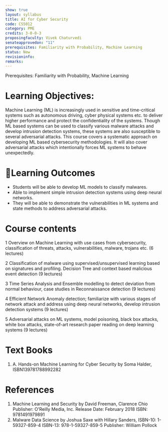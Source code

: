 ```yaml
---
show: true
layout: syllabus
title: AI for Cyber Security
code: CS5012
category: PME
credits: 3-0-0-3
proposingfaculty: Vivek Chaturvedi
senateapprovedon: "11"
prerequisites: Familiarity with Probability, Machine Learning
status: New
revisioninfo:
remarks:
---
```


Prerequisites: Familiarity with Probability, Machine Learning

# Learning Objectives:
Machine Learning (ML) is increasingly used in sensitive and time-critical systems such
as autonomous driving, cyber physical systems etc. to deliver higher performance and
protect the confidentiality of the systems. Though ML based systems can be used to
classify various malware attacks and develop intrusion detection systems, these systems
are also susceptible to several adversarial attacks. This course covers a systematic
approach on developing ML based cybersecurity methodologies. It will also cover
adversarial attacks which intentionally forces ML systems to behave unexpectedly.

# Learning Outcomes
* Students will be able to develop ML models to classify malwares.
* Able to implement simple intrusion detection systems using deep neural networks.
* They will be able to demonstrate the vulnerabilities in ML systems and state methods to
address adversarial attacks.


# Course contents
1 Overview on Machine Learning with use cases from cybersecurity, classification of threats, attacks, vulnerabilities, malware, trojans etc. (6 lectures)

2 Classification of malware using supervised/unsupervised learning based on signatures and profiling. Decision Tree and context based malicious event detection (9 lectures)

3 Time Series Analysis and Ensemble modelling to detect deviation from normal behaviour, case studies in Reconnaissance detection (9 lectures)

4 Efficient Network Anomaly detection; familiarize with various stages of
network attack and address using deep neural networks, develop intrusion
detection systems (9 lectures)

5 Adversarial attacks on ML systems, model poisoning, black box attacks, white box attacks, state-of-art research paper reading on deep learning systems (9 lectures)

# Text Books
1. A. Hands-on Machine Learning for Cyber Security by Soma Halder, ISBN139781788992282

# References
1. Machine Learning and Security by David Freeman, Clarence Chio Publisher: O'Reilly Media, Inc. Release Date: February 2018 ISBN: 9781491979891
2. Malware Data Science by Joshua Saxe with Hillary Sanders, ISBN-10: 1-59327-859-4 ISBN-13: 978-1-59327-859-5 Publisher: William Pollock


